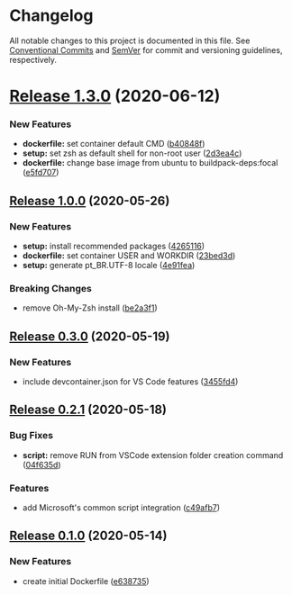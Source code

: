 # Changelog

All notable changes to this project is documented in this file. See
[Conventional Commits](https://conventionalcommits.org) and [SemVer](semver.org)
for commit and versioning guidelines, respectively.


# [Release 1.3.0](https://github.com/guitsilva/docker-latex/releases/tag/v1.3.0) (2020-06-12)

### New Features

* **dockerfile:** set container default CMD
  ([b40848f](https://github.com/guitsilva/docker-latex/commit/b40848f))
* **setup:** set zsh as default shell for non-root user
  ([2d3ea4c](https://github.com/guitsilva/docker-latex/commit/2d3ea4c))
* **dockerfile:** change base image from ubuntu to buildpack-deps:focal
  ([e5fd707](https://github.com/guitsilva/docker-latex/commit/e5fd707))


## [Release 1.0.0](https://github.com/guitsilva/docker-latex/releases/tag/v1.0.0) (2020-05-26)

### New Features

* **setup:** install recommended packages
  ([4265116](https://github.com/guitsilva/docker-latex/commit/4265116))
* **dockerfile:** set container USER and WORKDIR
  ([23bed3d](https://github.com/guitsilva/docker-latex/commit/23bed3d))
* **setup:** generate pt_BR.UTF-8 locale
  ([4e91fea](https://github.com/guitsilva/docker-latex/commit/4e91fea))

### Breaking Changes

* remove Oh-My-Zsh install
  ([be2a3f1](https://github.com/guitsilva/docker-latex/commit/be2a3f1))


## [Release 0.3.0](https://github.com/guitsilva/docker-latex/releases/tag/v0.3.0) (2020-05-19)

### New Features

* include devcontainer.json for VS Code features
  ([3455fd4](https://github.com/guitsilva/docker-latex/commit/3455fd4))


## [Release 0.2.1](https://github.com/guitsilva/docker-latex/releases/tag/v0.2.1) (2020-05-18)

### Bug Fixes

* **script:** remove RUN from VSCode extension folder creation command
  ([04f635d](https://github.com/guitsilva/docker-latex/commit/04f635d))


### Features

* add Microsoft's common script integration
  ([c49afb7](https://github.com/guitsilva/docker-latex/commit/c49afb7))


## [Release 0.1.0](https://github.com/guitsilva/docker-latex/releases/tag/v0.1.0) (2020-05-14)

### New Features

* create initial Dockerfile
  ([e638735](https://github.com/guitsilva/docker-latex/commit/e638735))